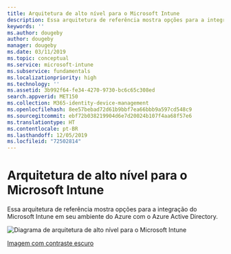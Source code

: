 ```yaml
---
title: Arquitetura de alto nível para o Microsoft Intune
description: Essa arquitetura de referência mostra opções para a integração do Microsoft Intune em seu ambiente do Azure com o Azure Active Directory.
keywords: ''
ms.author: dougeby
author: dougeby
manager: dougeby
ms.date: 03/11/2019
ms.topic: conceptual
ms.service: microsoft-intune
ms.subservice: fundamentals
ms.localizationpriority: high
ms.technology: ''
ms.assetid: 3b992f64-fe34-4270-9730-bc6c65c308ed
search.appverid: MET150
ms.collection: M365-identity-device-management
ms.openlocfilehash: 8ee57bebad72d61b9bbf7ea66bbb9a597cd548c9
ms.sourcegitcommit: ebf72b038219904d6e7d20024b107f4aa68f57e6
ms.translationtype: HT
ms.contentlocale: pt-BR
ms.lasthandoff: 12/05/2019
ms.locfileid: "72502814"
---
```

# <a name="high-level-architecture-for-microsoft-intune"></a>Arquitetura de alto nível para o Microsoft Intune
Essa arquitetura de referência mostra opções para a integração do Microsoft Intune em seu ambiente do Azure com o Azure Active Directory.  

![Diagrama de arquitetura de alto nível para o Microsoft Intune](./media/high-level-architecture/intunearchitecture_wh.svg)

[Imagem com contraste escuro](./media/intunearchitecture.svg)
